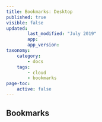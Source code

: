 ```yaml
---
title: Bookmarks: Desktop
published: true
visible: false
updated:
        last_modified: "July 2019"
        app:
        app_version:
taxonomy:
    category:
        - docs
    tags:
        - cloud
        - bookmarks
page-toc:
    active: false
---
```


## Bookmarks
